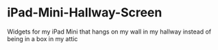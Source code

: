 # iPad-Mini-Hallway-Screen
Widgets for my iPad Mini that hangs on my wall in my hallway instead of being in a box in my attic
